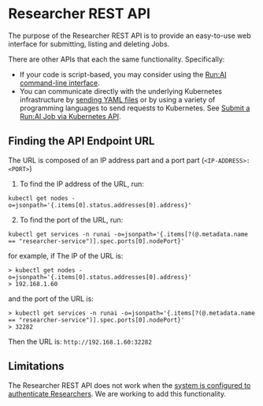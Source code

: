 # Researcher REST API

The purpose of the Researcher REST API is to provide an easy-to-use web interface for submitting, listing and deleting Jobs. 

There are other APIs that each the same functionality. Specifically:

* If your code is script-based, you may consider using the [Run:AI command-line interface](../../Researcher/cli-reference/Introduction.md).
* You can communicate directly with the underlying Kubernetes infrastructure by [sending YAML files](../k8s-api/launch-job-via-yaml.md) or by using a variety of programming languages to send requests to Kubernetes. See [Submit a Run:AI Job via Kubernetes API](../k8s-api/launch-job-via-kubernetes-api.md).

## Finding the API Endpoint URL

The URL is composed of an IP address part and a port part (`<IP-ADDRESS>:<PORT>`)

1. To find the IP address of the URL, run:

```
kubectl get nodes -o=jsonpath='{.items[0].status.addresses[0].address}'
```

2. To find the port of the URL, run:
```
kubectl get services -n runai -o=jsonpath='{.items[?(@.metadata.name == "researcher-service")].spec.ports[0].nodePort}'
```

for example,  if The IP of the URL is:
```
> kubectl get nodes -o=jsonpath='{.items[0].status.addresses[0].address}'
> 192.168.1.60
```

and the port of the URL is:
```
> kubectl get services -n runai -o=jsonpath='{.items[?(@.metadata.name == "researcher-service")].spec.ports[0].nodePort}'
> 32282
```

Then the URL is: `http://192.168.1.60:32282`

## Limitations

The Researcher REST API does not work when the [system is configured to authenticate Researchers](../../Administrator/Cluster-Setup/researcher-authentication.md). We are working to add this functionality.
